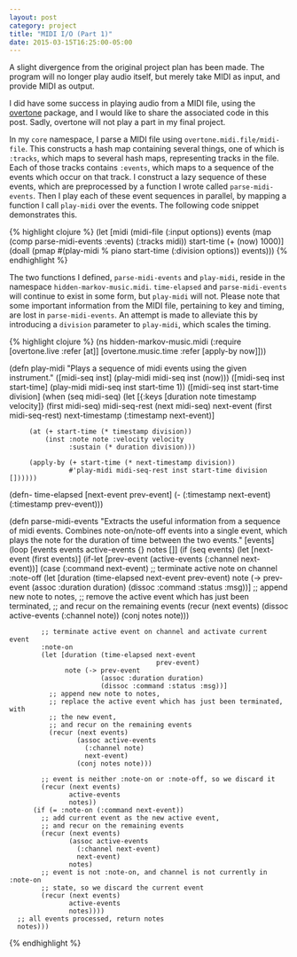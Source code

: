 ```yaml
---
layout: post
category: project
title: "MIDI I/O (Part 1)"
date: 2015-03-15T16:25:00-05:00
---
```


A slight divergence from the original project plan has been made. The program
will no longer play audio itself, but merely take MIDI as input, and provide
MIDI as output.

I did have some success in playing audio from a MIDI file, using the
[overtone](https://overtone.github.io/) package, and I would like to share
the associated code in this post. Sadly, overtone will not play a part in my
final project.

In my `core` namespace, I parse a MIDI file using
`overtone.midi.file/midi-file`. This constructs a hash map containing several
things, one of which is `:tracks`, which maps to several hash maps,
representing tracks in the file. Each of those tracks contains `:events`,
which maps to a sequence of the events which occur on that track. I construct
a lazy sequence of these events, which are preprocessed by a function I wrote
called `parse-midi-events`. Then I play each of these event sequences in
parallel, by mapping a function I call `play-midi` over the events. The
following code snippet demonstrates this.

{% highlight clojure %}
(let [midi (midi-file (:input options))
      events (map (comp parse-midi-events :events) (:tracks midi))
      start-time (+ (now) 1000)]
  (doall
    (pmap #(play-midi %
                      piano
                      start-time
                      (:division options))
          events)))
{% endhighlight %}

The two functions I defined, `parse-midi-events` and `play-midi`, reside in
the namespace `hidden-markov-music.midi`. `time-elapsed` and
`parse-midi-events` will continue to exist in some form, but `play-midi` will
not. Please note that some important information from the MIDI file, pertaining
to key and timing, are lost in `parse-midi-events`. An attempt is made to
alleviate this by introducing a `division` parameter to `play-midi`, which
scales the timing.

{% highlight clojure %}
(ns hidden-markov-music.midi
  (:require [overtone.live       :refer [at]]
            [overtone.music.time :refer [apply-by now]]))

(defn play-midi
  "Plays a sequence of midi events using the given instrument."
  ([midi-seq inst]
     (play-midi midi-seq inst (now)))
  ([midi-seq inst start-time]
     (play-midi midi-seq inst start-time 1))
  ([midi-seq inst start-time division]
     (when (seq midi-seq)
       (let [{:keys [duration note timestamp velocity]} (first midi-seq)
             midi-seq-rest (next midi-seq)
             next-event (first midi-seq-rest)
             next-timestamp (:timestamp next-event)]

         (at (+ start-time (* timestamp division))
             (inst :note note :velocity velocity
                   :sustain (* duration division)))

         (apply-by (+ start-time (* next-timestamp division))
                   #'play-midi midi-seq-rest inst start-time division [])))))

(defn- time-elapsed
  [next-event prev-event]
  (- (:timestamp next-event)
     (:timestamp prev-event)))

(defn parse-midi-events
  "Extracts the useful information from a sequence of midi events. Combines
  note-on/note-off events into a single event, which plays the note for the
  duration of time between the two events."
  [events]
  (loop [events        events
         active-events {}
         notes         []]
    (if (seq events)
      (let [next-event (first events)]
        (if-let [prev-event (active-events (:channel next-event))]
          (case (:command next-event)
            ;; terminate active note on channel
            :note-off
            (let [duration (time-elapsed next-event
                                         prev-event)
                  note (-> prev-event
                           (assoc :duration duration)
                           (dissoc :command :status :msg))]
              ;; append new note to notes,
              ;; remove the active event which has just been terminated,
              ;; and recur on the remaining events
              (recur (next events)
                     (dissoc active-events (:channel note))
                     (conj notes note)))

            ;; terminate active event on channel and activate current event
            :note-on
            (let [duration (time-elapsed next-event
                                         prev-event)
                  note (-> prev-event
                           (assoc :duration duration)
                           (dissoc :command :status :msg))]
              ;; append new note to notes,
              ;; replace the active event which has just been terminated, with
              ;; the new event,
              ;; and recur on the remaining events
              (recur (next events)
                     (assoc active-events
                       (:channel note)
                       next-event)
                     (conj notes note)))

            ;; event is neither :note-on or :note-off, so we discard it
            (recur (next events)
                   active-events
                   notes))
          (if (= :note-on (:command next-event))
            ;; add current event as the new active event,
            ;; and recur on the remaining events
            (recur (next events)
                   (assoc active-events
                     (:channel next-event)
                     next-event)
                   notes)
            ;; event is not :note-on, and channel is not currently in :note-on
            ;; state, so we discard the current event
            (recur (next events)
                   active-events
                   notes))))
      ;; all events processed, return notes
      notes)))
{% endhighlight %}
